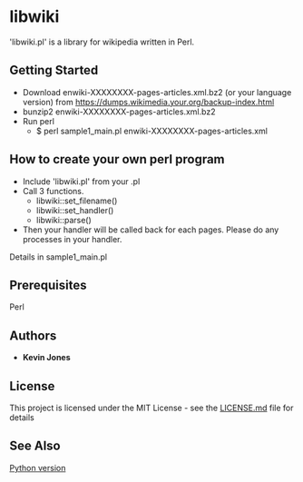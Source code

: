# libwiki

'libwiki.pl' is a library for wikipedia written in Perl.

## Getting Started

* Download enwiki-XXXXXXXX-pages-articles.xml.bz2 (or your language version) from https://dumps.wikimedia.your.org/backup-index.html
* bunzip2 enwiki-XXXXXXXX-pages-articles.xml.bz2
* Run perl
  * $ perl sample1_main.pl enwiki-XXXXXXXX-pages-articles.xml

## How to create your own perl program
* Include 'libwiki.pl' from your .pl
* Call 3 functions.
  * libwiki::set_filename()
  * libwiki::set_handler()
  * libwiki::parse()
* Then your handler will be called back for each pages. Please do any processes in your handler.

Details in sample1_main.pl

## Prerequisites

Perl

## Authors

* **Kevin Jones**

## License

This project is licensed under the MIT License - see the [LICENSE.md](LICENSE.md) file for details

## See Also
[Python version](https://github.com/jones937/libwikipy)


